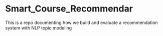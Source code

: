 # Smart_Course_Recommendar
This is a repo documenting how we build and evaluate a recommendation system with NLP topic modeling
